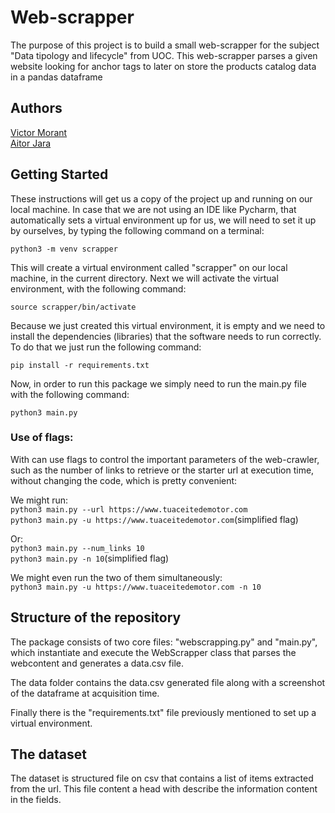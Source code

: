 # Web-scrapper

The purpose of this project is to build a small web-scrapper for the subject "Data tipology and lifecycle" from UOC.
This web-scrapper parses a given website looking for anchor tags to later on store the products catalog data in a
pandas dataframe  


## Authors
  [Victor Morant](https://github.com/vmorant)  
  [Aitor Jara](https://github.com/A3itor)  


## Getting Started

These instructions will get us a copy of the project up and running on our local machine.
In case that we are not using an IDE like Pycharm, that automatically sets a virtual environment up for us, we will need to set it up by ourselves, by typing the following command on a terminal:
```
python3 -m venv scrapper
```
This will create a virtual environment called "scrapper" on our local machine, in the current directory.
Next we will activate the virtual environment, with the following command:
```
source scrapper/bin/activate
```
Because we just created this virtual environment, it is empty and we need to install the dependencies (libraries) that the software needs to run correctly.
To do that we just run the following command:
```
pip install -r requirements.txt
```
Now, in order to run this package we simply need to run the main.py file with the following command:
```
python3 main.py
```


### Use of flags:
With can use flags to control the important parameters of the web-crawler, such as the number of links to retrieve or the starter url
at execution time, without changing the code, which is pretty convenient:

We might run:\
```python3 main.py --url https://www.tuaceitedemotor.com```\
```python3 main.py -u https://www.tuaceitedemotor.com```(simplified flag)

Or:\
```python3 main.py --num_links 10```\
```python3 main.py -n 10```(simplified flag)

We might even run the two of them simultaneously:\
```python3 main.py -u https://www.tuaceitedemotor.com -n 10```


## Structure of the repository
The package consists of two core files: "webscrapping.py" and "main.py", which instantiate and execute the WebScrapper class that parses the webcontent and generates a data.csv file.

The data folder contains the data.csv generated file along with a screenshot of the dataframe at acquisition time.

Finally there is the "requirements.txt" file previously mentioned to set up a virtual environment.


## The dataset

The dataset is structured file on csv that contains a list of items extracted from the url. This file content a head with describe the information content in the fields.  